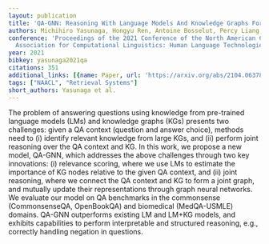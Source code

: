 ```yaml
---
layout: publication
title: 'QA-GNN: Reasoning With Language Models And Knowledge Graphs For Question Answering'
authors: Michihiro Yasunaga, Hongyu Ren, Antoine Bosselut, Percy Liang, Jure Leskovec
conference: 'Proceedings of the 2021 Conference of the North American Chapter of the
  Association for Computational Linguistics: Human Language Technologies'
year: 2021
bibkey: yasunaga2021qa
citations: 351
additional_links: [{name: Paper, url: 'https://arxiv.org/abs/2104.06378'}]
tags: ["NAACL", "Retrieval Systems"]
short_authors: Yasunaga et al.
---
```

The problem of answering questions using knowledge from pre-trained language
models (LMs) and knowledge graphs (KGs) presents two challenges: given a QA
context (question and answer choice), methods need to (i) identify relevant
knowledge from large KGs, and (ii) perform joint reasoning over the QA context
and KG. In this work, we propose a new model, QA-GNN, which addresses the above
challenges through two key innovations: (i) relevance scoring, where we use LMs
to estimate the importance of KG nodes relative to the given QA context, and
(ii) joint reasoning, where we connect the QA context and KG to form a joint
graph, and mutually update their representations through graph neural networks.
We evaluate our model on QA benchmarks in the commonsense (CommonsenseQA,
OpenBookQA) and biomedical (MedQA-USMLE) domains. QA-GNN outperforms existing
LM and LM+KG models, and exhibits capabilities to perform interpretable and
structured reasoning, e.g., correctly handling negation in questions.